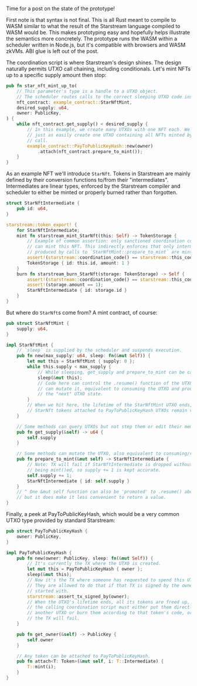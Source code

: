 Time for a post on the state of the prototype!

First note is that syntax is not final. This is all Rust meant to compile to WASM similar to what the result of the Starstream language compiled to WASM would be. This makes prototyping easy and hopefully helps illustrate the semantics more concretely. The prototype runs the WASM within a scheduler written in Node.js, but it's compatible with browsers and WASM zkVMs. ABI glue is left out of the post.

The coordination script is where Starstream's design shines. The design naturally permits UTXO call chaining, including conditionals. Let's mint NFTs up to a specific supply amount then stop:

```rust
pub fn star_nft_mint_up_to(
    // This parameter's type is a handle to a UTXO object.
    // The scheduler routes calls to the correct sleeping UTXO code instance.
    nft_contract: example_contract::StarNftMint,
    desired_supply: u64,
    owner: PublicKey,
) {
    while nft_contract.get_supply() < desired_supply {
        // In this example, we create many UTXOs with one NFT each. We could
        // just as easily create one UTXO containing all NFTs minted by this
        // call.
        example_contract::PayToPublicKeyHash::new(owner)
            .attach(nft_contract.prepare_to_mint());
    }
}
```

As an example NFT we'll introduce `StarNft`. Tokens in Starstream are mainly defined by their conversion functions to/from their "intermediates". Intermediates are linear types, enforced by the Starstream compiler and scheduler to either be minted or properly burned rather than forgotten.

```rust
struct StarNftIntermediate {
    pub id: u64,
}

starstream::token_export! {
    for StarNftIntermediate;
    mint fn starstream_mint_StarNft(this: Self) -> TokenStorage {
        // Example of common assertion: only sanctioned coordination code
        // can mint this NFT. This indirectly enforces that only intermediates
        // produced by calls to `StarNftMint::prepare_to_mint` are minted.
        assert!(starstream::coordination_code() == starstream::this_code());
        TokenStorage { id: this.id, amount: 1 }
    }
    burn fn starstream_burn_StarNft(storage: TokenStorage) -> Self {
        assert!(starstream::coordination_code() == starstream::this_code());
        assert!(storage.amount == 1);
        StarNftIntermediate { id: storage.id }
    }
}
```

But where do `StarNft`s come from? A mint contract, of course:

```rust
pub struct StarNftMint {
    supply: u64,
}

impl StarNftMint {
    // `sleep` is supplied by the scheduler and suspends execution.
    pub fn new(max_supply: u64, sleep: fn(&mut Self)) {
        let mut this = StarNftMint { supply: 0 };
        while this.supply < max_supply {
            // While sleeping, get_supply and prepare_to_mint can be called.
            sleep(&mut this);
            // Code here can control the .resume() function of the UTXO, which
            // can mutate it, equivalent to consuming the UTXO and producing
            // the "next" UTXO state.
        }
        // When we hit here, the lifetime of the StarNftMint UTXO ends, but the
        // StarNft tokens attached to PayToPublicKeyHash UTXOs remain valid.
    }

    // Some methods can query UTXOs but not step them or edit their memory.
    pub fn get_supply(&self) -> u64 {
        self.supply
    }

    // Some methods can mutate the UTXO, also equivalent to consuming/remaking
    pub fn prepare_to_mint(&mut self) -> StarNftIntermediate {
        // Note: TX will fail if StarNftIntermediate is dropped without
        // being mint()ed, so supply += 1 is kept accurate.
        self.supply += 1;
        StarNftIntermediate { id: self.supply }
    }
    // ^ One &mut self function can also be 'promoted' to .resume() above,
    // but it does make it less convenient to return a value.
}
```

Finally, a peek at PayToPublicKeyHash, which would be a very common UTXO type provided by standard Starstream:

```rust
pub struct PayToPublicKeyHash {
    owner: PublicKey,
}

impl PayToPublicKeyHash {
    pub fn new(owner: PublicKey, sleep: fn(&mut Self)) {
        // It's currently the TX where the UTXO is created.
        let mut this = PayToPublicKeyHash { owner };
        sleep(&mut this);
        // Now it's the TX where someone has requested to spend this UTXO.
        // They are allowed to do that if that TX is signed by the owner we
        // started with.
        starstream::assert_tx_signed_by(owner);
        // When the UTXO's lifetime ends, all its tokens are freed up, and then
        // the calling coordination script must either put them directly into
        // another UTXO or burn them according to that token's code, or else
        // the TX will fail.
    }

    pub fn get_owner(&self) -> PublicKey {
        self.owner
    }

    // Any token can be attached to PayToPublicKeyHash.
    pub fn attach<T: Token>(&mut self, i: T::Intermediate) {
        T::mint(i);
    }
}
```
